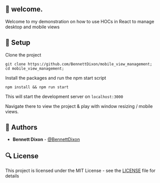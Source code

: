## :running: welcome.

Welcome to my demonstration on how to use HOCs in React to manage desktop and mobile views

## :wrench: Setup

Clone the project

```
git clone https://github.com/BennettDixon/mobile_view_management;
cd mobile_view_management;
```

Install the packages and run the npm start script

```
npm install && npm run start
```

This will start the development server on `localhost:3000`

Navigate there to view the project & play with window resizing / mobile views.

## :blue_book: Authors

- **Bennett Dixon** - [@BennettDixon](https://github.com/BennettDixon)

## :mag: License

This project is licensed under the MIT License - see the [LICENSE](https://github.com/BennettDixon/mobile_view_management/blob/master/LICENSE) file for details

